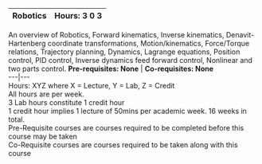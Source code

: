 **Robotics** | **Hours: 3 0 3**  
---|---  
An overview of Robotics, Forward kinematics, Inverse kinematics, Denavit-Hartenberg coordinate transformations, Motion/kinematics, Force/Torque relations, Trajectory planning, Dynamics, Lagrange equations, Position control, PID control, Inverse dynamics feed forward control, Nonlinear and two parts control.
**Pre-requisites: None** | **Co-requisites: None**  
---|---  
Hours: XYZ where X = Lecture, Y = Lab, Z = Credit  
All hours are per week.  
3 Lab hours constitute 1 credit hour  
1 credit hour implies 1 lecture of 50mins per academic week. 16 weeks in total.  
Pre-Requisite courses are courses required to be completed before this course may be taken  
Co-Requisite courses are courses required to be taken along with this course
